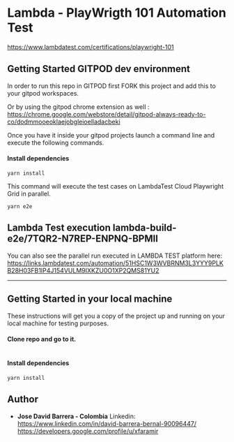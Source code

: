 # Lambda - PlayWrigth 101 Automation Test

https://www.lambdatest.com/certifications/playwright-101

## Getting Started GITPOD dev environment

In order to run this repo in GITPOD first FORK this project and add this to your gitpod workspaces.

Or by using the gitpod chrome extension as well : https://chrome.google.com/webstore/detail/gitpod-always-ready-to-co/dodmmooeoklaejobgleioelladacbeki

Once you have it inside your gitpod projects launch a command line and execute the following commands.

#### Install dependencies

```
yarn install
```


This command will execute the test cases on LambdaTest Cloud Playwright Grid in parallel.
```
yarn e2e
```


## Lambda Test execution lambda-build-e2e/7TQR2-N7REP-ENPNQ-BPMII

You can also see the parallel run executed in LAMBDA TEST platform here:
https://links.lambdatest.com/automation/51HSC1W3WVBRNM3L3YYY9PLKB28H03FB1IP4J154VULM9IXKZU0O1XP2QMS81YU2

---

## Getting Started in your local machine

These instructions will get you a copy of the project up and running on your local machine for testing purposes.

#### Clone repo and go to it.

```

```

#### Install dependencies

```
yarn install
```

## Author

- **Jose David Barrera - Colombia**
  Linkedin: https://www.linkedin.com/in/david-barrera-bernal-90096447/
  https://developers.google.com/profile/u/xfaramir
